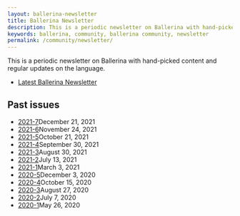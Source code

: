 ```yaml
---
layout: ballerina-newsletter
title: Ballerina Newsletter
description: This is a periodic newsletter on Ballerina with hand-picked content and regular updates on the language.
keywords: ballerina, community, ballerina community, newsletter
permalink: /community/newsletter/
---
```


This is a periodic newsletter on Ballerina with hand-picked content and regular updates on the language.

<ul class="cInlinelinklist">
<li><a class="cGreenLinkArrow" href="/community/newsletter/2022-1/">Latest Ballerina Newsletter</a></li>
</ul>

<div class="col-sm-12 col-md-12" style="padding:0;">
<h2 id="past-issues">Past issues </h2>

<ul class="cInlinelinklist cPastIssues">
    <li><a class="cGreenLinkArrow" href="/community/newsletter/2021-7/">2021-7</a>December 21, 2021</li>
    <li><a class="cGreenLinkArrow" href="/community/newsletter/2021-6/">2021-6</a>November 24, 2021</li>
    <li><a class="cGreenLinkArrow" href="/community/newsletter/2021-5/">2021-5</a>October 21, 2021</li>
    <li><a class="cGreenLinkArrow" href="/community/newsletter/2021-4/">2021-4</a>September 30, 2021</li>
    <li><a class="cGreenLinkArrow" href="/community/newsletter/2021-3/">2021-3</a>August 30, 2021</li> 
    <li><a class="cGreenLinkArrow" href="/community/newsletter/2021-2/">2021-2</a>July 13, 2021</li>
    <li><a class="cGreenLinkArrow" href="/community/newsletter/2021-1/">2021-1</a>March 3, 2021</li>
    <li><a class="cGreenLinkArrow" href="/community/newsletter/2020-5">2020-5</a>December 3, 2020</li>
    <li><a class="cGreenLinkArrow" href="/community/newsletter/2020-4">2020-4</a>October 15, 2020</li>
    <li><a class="cGreenLinkArrow" href="/community/newsletter/2020-3">2020-3</a>August 27, 2020</li>
    <li><a class="cGreenLinkArrow" href="/community/newsletter/2020-2">2020-2</a>July 7, 2020</li>
    <li><a class="cGreenLinkArrow" href="/community/newsletter/2020-1">2020-1</a>May 26, 2020</li>
</ul>
</div>


<style>
    
.cPastissueslink {
    display:none;
}

</style>
